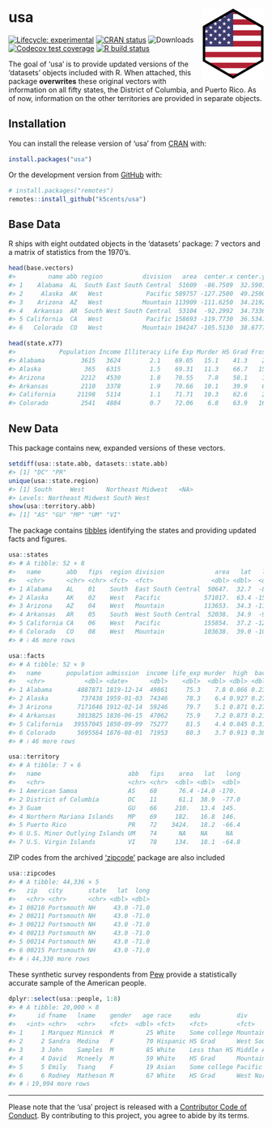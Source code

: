 
<!-- README.md is generated from README.Rmd. Please edit that file -->

# usa <a href='https:/k5cents.github.io/usa/'><img src='man/figures/logo.png' align="right" height="139" /></a>

<!-- badges: start -->

[![Lifecycle:
experimental](https://img.shields.io/badge/lifecycle-maturing-blue.svg)](https://lifecycle.r-lib.org/articles/stages.html#experimental)
[![CRAN
status](https://www.r-pkg.org/badges/version/usa)](https://CRAN.R-project.org/package=usa)
![Downloads](https://cranlogs.r-pkg.org/badges/grand-total/usa)
[![Codecov test
coverage](https://codecov.io/gh/k5cents/usa/graph/badge.svg?token=ubolhKW81u)](https://app.codecov.io/gh/k5cents/usa?branch=master)
[![R build
status](https://github.com/k5cents/usa/workflows/R-CMD-check/badge.svg)](https://github.com/k5cents/usa/actions)
<!-- badges: end -->

The goal of ‘usa’ is to provide updated versions of the ‘datasets’
objects included with R. When attached, this package **overwrites**
these original vectors with information on all fifty states, the
District of Columbia, and Puerto Rico. As of now, information on the
other territories are provided in separate objects.

## Installation

You can install the release version of ‘usa’ from
[CRAN](https://cran.r-project.org/package=usa) with:

``` r
install.packages("usa")
```

Or the development version from [GitHub](https://github.com/k5cents/usa)
with:

``` r
# install.packages("remotes")
remotes::install_github("k5cents/usa")
```

## Base Data

R ships with eight outdated objects in the ‘datasets’ package: 7 vectors
and a matrix of statistics from the 1970’s.

``` r
head(base.vectors)
#>         name abb region           division   area  center.x center.y
#> 1    Alabama  AL  South East South Central  51609  -86.7509  32.5901
#> 2     Alaska  AK   West            Pacific 589757 -127.2500  49.2500
#> 3    Arizona  AZ   West           Mountain 113909 -111.6250  34.2192
#> 4   Arkansas  AR  South West South Central  53104  -92.2992  34.7336
#> 5 California  CA   West            Pacific 158693 -119.7730  36.5341
#> 6   Colorado  CO   West           Mountain 104247 -105.5130  38.6777
```

``` r
head(state.x77)
#>            Population Income Illiteracy Life Exp Murder HS Grad Frost   Area
#> Alabama          3615   3624        2.1    69.05   15.1    41.3    20  50708
#> Alaska            365   6315        1.5    69.31   11.3    66.7   152 566432
#> Arizona          2212   4530        1.8    70.55    7.8    58.1    15 113417
#> Arkansas         2110   3378        1.9    70.66   10.1    39.9    65  51945
#> California      21198   5114        1.1    71.71   10.3    62.6    20 156361
#> Colorado         2541   4884        0.7    72.06    6.8    63.9   166 103766
```

## New Data

This package contains new, expanded versions of these vectors.

``` r
setdiff(usa::state.abb, datasets::state.abb)
#> [1] "DC" "PR"
unique(usa::state.region)
#> [1] South     West      Northeast Midwest   <NA>     
#> Levels: Northeast Midwest South West
show(usa::territory.abb)
#> [1] "AS" "GU" "MP" "UM" "VI"
```

The package contains [tibbles](https://tibble.tidyverse.org/)
identifying the states and providing updated facts and figures.

``` r
usa::states
#> # A tibble: 52 × 8
#>   name       abb   fips  region division              area   lat   long
#>   <chr>      <chr> <chr> <fct>  <fct>                <dbl> <dbl>  <dbl>
#> 1 Alabama    AL    01    South  East South Central  50647.  32.7  -86.8
#> 2 Alaska     AK    02    West   Pacific            571017.  63.4 -153. 
#> 3 Arizona    AZ    04    West   Mountain           113653.  34.3 -112. 
#> 4 Arkansas   AR    05    South  West South Central  52038.  34.9  -92.4
#> 5 California CA    06    West   Pacific            155854.  37.2 -120. 
#> 6 Colorado   CO    08    West   Mountain           103638.  39.0 -106. 
#> # ℹ 46 more rows
```

``` r
usa::facts
#> # A tibble: 52 × 9
#>   name       population admission  income life_exp murder  high  bach   heat
#>   <chr>           <dbl> <date>      <dbl>    <dbl>  <dbl> <dbl> <dbl>  <dbl>
#> 1 Alabama       4887871 1819-12-14  49861     75.3    7.8 0.866 0.234  65.9 
#> 2 Alaska         737438 1959-01-03  74346     78.3    6.4 0.927 0.271 -26.6 
#> 3 Arizona       7171646 1912-02-14  59246     79.7    5.1 0.871 0.271  73.6 
#> 4 Arkansas      3013825 1836-06-15  47062     75.9    7.2 0.873 0.214  62.4 
#> 5 California   39557045 1850-09-09  75277     81.5    4.4 0.845 0.314  38.1 
#> 6 Colorado      5695564 1876-08-01  71953     80.3    3.7 0.913 0.384   6.24
#> # ℹ 46 more rows
```

``` r
usa::territory
#> # A tibble: 7 × 6
#>   name                        abb   fips    area   lat   long
#>   <chr>                       <chr> <chr>  <dbl> <dbl>  <dbl>
#> 1 American Samoa              AS    60      76.4 -14.0 -170. 
#> 2 District of Columbia        DC    11      61.1  38.9  -77.0
#> 3 Guam                        GU    66     210.   13.4  145. 
#> 4 Northern Mariana Islands    MP    69     182.   16.8  146. 
#> 5 Puerto Rico                 PR    72    3424.   18.2  -66.4
#> 6 U.S. Minor Outlying Islands UM    74      NA    NA     NA  
#> 7 U.S. Virgin Islands         VI    78     134.   18.1  -64.8
```

ZIP codes from the archived
[‘zipcode’](https://cran.r-project.org/package=zipcode) package are also
included

``` r
usa::zipcodes
#> # A tibble: 44,336 × 5
#>   zip   city       state   lat  long
#>   <chr> <chr>      <chr> <dbl> <dbl>
#> 1 00210 Portsmouth NH     43.0 -71.0
#> 2 00211 Portsmouth NH     43.0 -71.0
#> 3 00212 Portsmouth NH     43.0 -71.0
#> 4 00213 Portsmouth NH     43.0 -71.0
#> 5 00214 Portsmouth NH     43.0 -71.0
#> 6 00215 Portsmouth NH     43.0 -71.0
#> # ℹ 44,330 more rows
```

These synthetic survey respondents from
[Pew](https://www.pewresearch.org/methods/2018/01/26/for-weighting-online-opt-in-samples-what-matters-most/)
provide a statistically accurate sample of the American people.

``` r
dplyr::select(usa::people, 1:8)
#> # A tibble: 20,000 × 8
#>      id fname   lname    gender   age race     edu          div               
#>   <int> <chr>   <chr>    <fct>  <dbl> <fct>    <fct>        <fct>             
#> 1     1 Marquez Minnick  M         25 White    Some college Mountain          
#> 2     2 Sandra  Medina   F         70 Hispanic HS Grad      West South Central
#> 3     3 John    Samples  M         85 White    Less than HS Middle Atlantic   
#> 4     4 David   Mcneely  M         59 White    HS Grad      Mountain          
#> 5     5 Emily   Tsang    F         19 Asian    Some college Pacific           
#> 6     6 Rodney  Matheson M         67 White    HS Grad      West North Central
#> # ℹ 19,994 more rows
```

------------------------------------------------------------------------

Please note that the ‘usa’ project is released with a [Contributor Code
of Conduct](https://k5cents.github.io/usa/CODE_OF_CONDUCT.html). By
contributing to this project, you agree to abide by its terms.

<!-- refs: start -->
<!-- refs: end -->
